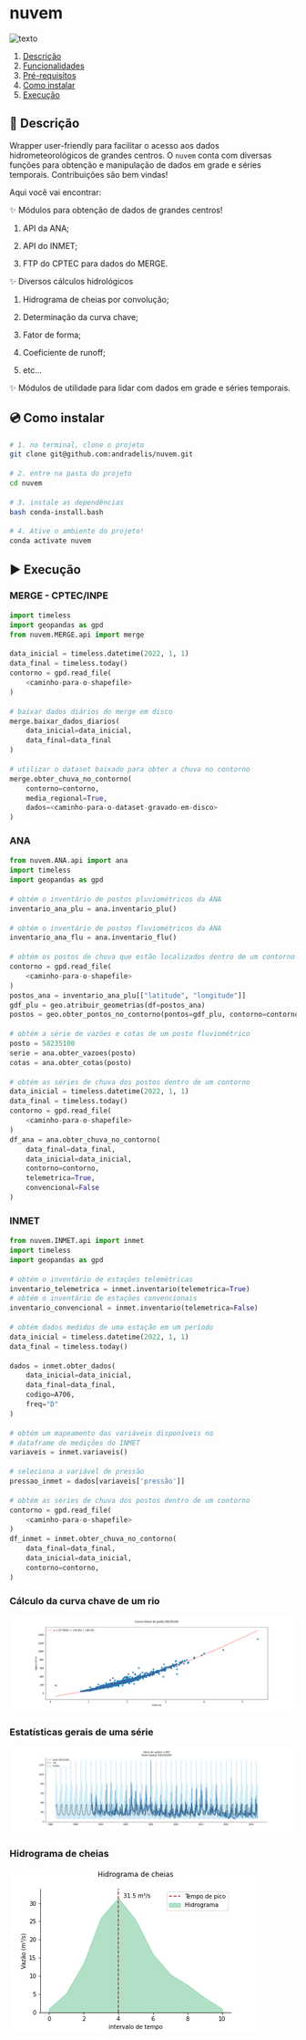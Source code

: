 # nuvem

![texto](https://img.shields.io/static/v1?label=linguagem&message=python&color=green&style=flat-square "linguagem")

1. [Descrição](#descrição)  
2. [Funcionalidades](#funcionalidades)  
3. [Pré-requisitos](#pré-requisitos)  
4. [Como instalar](#como-instalar)
4. [Execução](#execucao)


## :scroll: Descrição

Wrapper user-friendly para facilitar o acesso aos dados hidrometeorológicos de grandes centros.
O `nuvem` conta com diversas funções para obtenção e manipulação de dados em grade e séries temporais.
Contribuições são bem vindas!

Aqui você vai encontrar:

:sparkles: Módulos para obtenção de dados de grandes centros!

1. API da ANA;

2. API do INMET;

3. FTP do CPTEC para dados do MERGE.

:sparkles: Diversos cálculos hidrológicos
   
   1. Hidrograma de cheias por convolução;
   
   2. Determinação da curva chave;
   
   3. Fator de forma;
   
   4. Coeficiente de runoff;
   
   5. etc...

:sparkles: Módulos de utilidade para lidar com dados em grade e séries temporais.

## :cd: Como instalar

```bash
# 1. no terminal, clone o projeto
git clone git@github.com:andradelis/nuvem.git

# 2. entre na pasta do projeto
cd nuvem

# 3. instale as dependências
bash conda-install.bash

# 4. Ative o ambiente do projeto!
conda activate nuvem
```

## :arrow_forward: Execução

### MERGE - CPTEC/INPE

```python
import timeless
import geopandas as gpd
from nuvem.MERGE.api import merge

data_inicial = timeless.datetime(2022, 1, 1)
data_final = timeless.today()
contorno = gpd.read_file(
    <caminho-para-o-shapefile>
)

# baixar dados diários do merge em disco
merge.baixar_dados_diarios(
    data_inicial=data_inicial,
    data_final=data_final
)

# utilizar o dataset baixado para obter a chuva no contorno
merge.obter_chuva_no_contorno(
    contorno=contorno,
    media_regional=True,
    dados=<caminho-para-o-dataset-gravado-em-disco>
)

```
### ANA

```python
from nuvem.ANA.api import ana
import timeless
import geopandas as gpd

# obtém o inventário de postos pluviométricos da ANA
inventario_ana_plu = ana.inventario_plu()

# obtém o inventário de postos fluviométricos da ANA
inventario_ana_flu = ana.inventario_flu()

# obtém os postos de chuva que estão localizados dentro de um contorno
contorno = gpd.read_file(
    <caminho-para-o-shapefile>
)
postos_ana = inventario_ana_plu[["latitude", "longitude"]]
gdf_plu = geo.atribuir_geometrias(df=postos_ana)
postos = geo.obter_pontos_no_contorno(pontos=gdf_plu, contorno=contorno)

# obtém a série de vazões e cotas de um posto fluviométrico
posto = 58235100
serie = ana.obter_vazoes(posto)
cotas = ana.obter_cotas(posto)

# obtém as séries de chuva dos postos dentro de um contorno
data_inicial = timeless.datetime(2022, 1, 1)
data_final = timeless.today()
contorno = gpd.read_file(
    <caminho-para-o-shapefile>
)
df_ana = ana.obter_chuva_no_contorno(
    data_final=data_final,
    data_inicial=data_inicial,
    contorno=contorno,
    telemetrica=True,
    convencional=False
)
```

### INMET
```python
from nuvem.INMET.api import inmet
import timeless
import geopandas as gpd

# obtém o inventário de estações telemétricas
inventario_telemetrica = inmet.inventario(telemetrica=True)
# obtém o inventário de estações convencionais
inventario_convencional = inmet.inventario(telemetrica=False)

# obtém dados medidos de uma estação em um período
data_inicial = timeless.datetime(2022, 1, 1)
data_final = timeless.today()

dados = inmet.obter_dados(
    data_inicial=data_inicial,
    data_final=data_final,
    codigo=A706,
    freq="D"
)

# obtém um mapeamento das variáveis disponíveis no 
# dataframe de medições do INMET
variaveis = inmet.variaveis()

# seleciona a variável de pressão
pressao_inmet = dados[variaveis['pressão']]

# obtém as séries de chuva dos postos dentro de um contorno
contorno = gpd.read_file(
    <caminho-para-o-shapefile>
)
df_inmet = inmet.obter_chuva_no_contorno(
    data_final=data_final,
    data_inicial=data_inicial,
    contorno=contorno,
)
```
### Cálculo da curva chave de um rio
![alt text](https://github.com/andradelis/hidro-os/blob/main/exemplos/curva_chave.png?raw=true)


### Estatísticas gerais de uma série
![alt text](https://github.com/andradelis/hidro-os/blob/main/exemplos/serie_mlt.png?raw=true)


### Hidrograma de cheias
![alt text](https://github.com/andradelis/hidro-os/blob/main/exemplos/hidrograma.png?raw=true)

